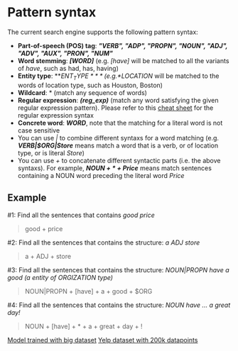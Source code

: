 # Pattern syntax

The current search engine supports the following pattern syntax:
- **Part-of-speech (POS) tag**: ***"VERB", "ADP", "PROPN", "NOUN", "ADJ", "ADV", "AUX", "PRON", "NUM"***
- **Word stemming**: ***[WORD]***  (e.g. *[have]* will be matched to all the variants of *have*, such as had, has, having)
- **Entity type**: ***$ENT_TYPE***  (e.g. *$LOCATION* will be matched to the words of location type, such as Houston, Boston)
- **Wildcard**: \* (match any sequence of words)
- **Regular expression**: ***(reg_exp)*** (match any word satisfying the given regular expression pattern). Please refer to this [cheat sheet](https://www.rexegg.com/regex-quickstart.html) for the regular expression syntax
- **Concrete word**: ***WORD***, note that the matching for a literal word is not case sensitive
- You can use *|* to combine different syntaxs for a word matching (e.g. ***VERB|$ORG|Store*** means match a word that is a verb, or of location type, or is literal *Store*)
- You can use *+* to concatenate different syntactic parts (i.e. the above syntaxs). For example, ***NOUN + * + Price*** means match sentences containing a NOUN word preceding the literal word *Price* 

## Example

#1: Find all the sentences that contains *good price* 
> good + price

#2: Find all the sentences that contains the structure: *a ADJ store*
> a + ADJ + store

#3: Find all the sentences that contains the structure: *NOUN|PROPN have a good (a entity of ORGIZATION type)*
> NOUN|PROPN + [have] + a + good + $ORG

#4: Find all the sentences that contains the structure: *NOUN have ... a great day!*
> NOUN + [have] + * + a + great + day + !


[Model trained with big dataset](https://drive.google.com/drive/folders/1Be49wK9ZJS_L0lZ4D_Ca0sXsvObRvtIW)
[Yelp dataset with 200k datapoints](https://drive.google.com/file/d/1_qYZWAQoLvba9IwgNPxxTVFtejNw88h9/view?usp=sharing)
